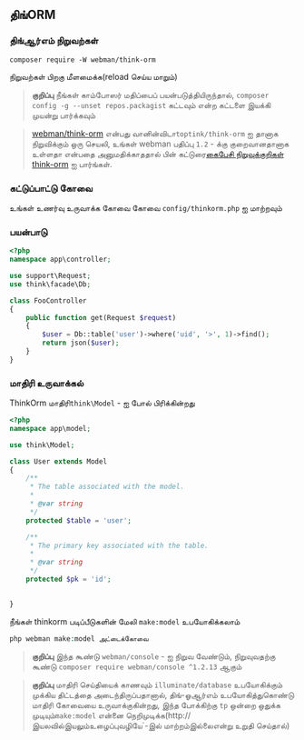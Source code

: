 ## திங்ORM

### திங்ஆர்எம் நிறுவற்கள்

`composer require -W webman/think-orm`

நிறுவற்கள் பிறகு மீளமைக்க(reload செய்ய மாறும்)

> **குறிப்பு**
> நீங்கள் காம்போஸர் மதிப்பைப் பயன்படுத்தியிருந்தால், `composer config -g --unset repos.packagist` கட்டவும் என்ற கட்டளை இயக்கி முயன்று பார்க்கவும்

> [webman/think-orm](https://www.workerman.net/plugin/14) என்பது வானின்விடா`toptink/think-orm` ஐ தானாக நிறுவிக்கும் ஒரு செயலி, உங்கள் webman பதிப்பு `1.2` - க்கு குறைவானதானாக உள்ளதா என்பதை அனுமதிக்காததால் பின் கட்டுரை[கைபேசி நிறுவுக்குறிகள் think-orm](https://www.workerman.net/a/1289) ஐ பார்ங்கள். 

### கட்டுப்பாட்டு கோவை
உங்கள் உணர்வு உருவாக்க கோவை கோவை `config/thinkorm.php` ஐ மாற்றவும்

### பயன்பாடு
```php
<?php
namespace app\controller;

use support\Request;
use think\facade\Db;

class FooController
{
    public function get(Request $request)
    {
        $user = Db::table('user')->where('uid', '>', 1)->find();
        return json($user);
    }
}
```

### மாதிரி உருவாக்கல்

ThinkOrm மாதிரி`think\Model` - ஐ போல் பிரிக்கின்றது
```php
<?php
namespace app\model;

use think\Model;

class User extends Model
{
    /**
     * The table associated with the model.
     *
     * @var string
     */
    protected $table = 'user';

    /**
     * The primary key associated with the table.
     *
     * @var string
     */
    protected $pk = 'id';

    
}
```

நீங்கள் thinkorm படிப்பீடுகளின் மேலி `make:model` உபயோகிக்கலாம்
```php
php webman make:model அட்டைக்கோவை
```

> **குறிப்பு**
> இந்த கூண்டு `webman/console` - ஐ நிறுவ வேண்டும், நிறுவுவதற்கு கூண்டு `composer require webman/console ^1.2.13` ஆகும்

> **குறிப்பு**
> மாதிரி செய்தியைக் காணவும் `illuminate/database` உபயோகிக்கும் முக்கிய திட்டத்தை அடைந்திருப்பதானால், திங்-ஓஆர்எம் உபயோகித்துகொண்டு மாதிரி கோவையை உருவாக்குகின்றது, இந்த போக்கிற்கு `tp` ஒன்றை ஒதுக்க முடியும்`make:model` என்னை நெறிமுடிக்க(http://இயலவில்இயலும்உழைப்புவழியே`-இல் மாற்றம்இல்லைஎன்று உறுதி செய்தால்)
